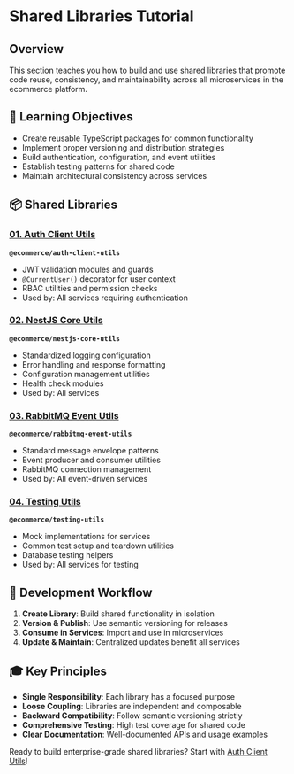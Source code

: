 # Shared Libraries Tutorial

## Overview

This section teaches you how to build and use shared libraries that promote code reuse, consistency, and maintainability across all microservices in the ecommerce platform.

## 🎯 Learning Objectives

- Create reusable TypeScript packages for common functionality
- Implement proper versioning and distribution strategies
- Build authentication, configuration, and event utilities
- Establish testing patterns for shared code
- Maintain architectural consistency across services

## 📦 Shared Libraries

### [01. Auth Client Utils](./01-auth-client-utils/)
**`@ecommerce/auth-client-utils`**
- JWT validation modules and guards
- `@CurrentUser()` decorator for user context
- RBAC utilities and permission checks
- Used by: All services requiring authentication

### [02. NestJS Core Utils](./02-nestjs-core-utils/)
**`@ecommerce/nestjs-core-utils`**
- Standardized logging configuration
- Error handling and response formatting
- Configuration management utilities
- Health check modules
- Used by: All services

### [03. RabbitMQ Event Utils](./03-rabbitmq-event-utils/)
**`@ecommerce/rabbitmq-event-utils`**
- Standard message envelope patterns
- Event producer and consumer utilities
- RabbitMQ connection management
- Used by: All event-driven services

### [04. Testing Utils](./04-testing-utils/)
**`@ecommerce/testing-utils`**
- Mock implementations for services
- Common test setup and teardown utilities
- Database testing helpers
- Used by: All services for testing

## 🔄 Development Workflow

1. **Create Library**: Build shared functionality in isolation
2. **Version & Publish**: Use semantic versioning for releases
3. **Consume in Services**: Import and use in microservices
4. **Update & Maintain**: Centralized updates benefit all services

## 🎓 Key Principles

- **Single Responsibility**: Each library has a focused purpose
- **Loose Coupling**: Libraries are independent and composable
- **Backward Compatibility**: Follow semantic versioning strictly
- **Comprehensive Testing**: High test coverage for shared code
- **Clear Documentation**: Well-documented APIs and usage examples

Ready to build enterprise-grade shared libraries? Start with [Auth Client Utils](./01-auth-client-utils/)!
